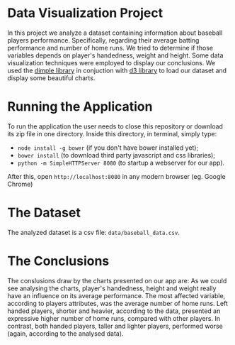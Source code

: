 # Data Visualization Project

In this project we analyze a dataset containing information about baseball players performance. Specifically, regarding their average batting performance and number of home runs. We tried to determine if those variables depends on player's handedness, weight and height. Some data visualization techniques were employed to display our conclusions. We used the [dimple library](http://dimplejs.org/) in conjuction with [d3 library](https://d3js.org/) to load our dataset and display some beautiful charts.

# Running the Application

To run the application the user needs to close this repository or download its zip file in one directory. Inside this directory, in terminal, simply type:

* `node install -g bower` (if you don't have bower installed yet);
* `bower install` (to download third party javascript and css libraries);
* `python -m SimpleHTTPServer 8080` (to startup a webserver for our app).

After this, open `http://localhost:8080` in any modern browser (eg. Google Chrome)

# The Dataset

The analyzed dataset is a csv file: `data/baseball_data.csv`.

# The Conclusions

The conslusions draw by the charts presented on our app are: As we could see analysing the charts, player's handedness, height and weight really have an influence on its average performance. The most affected variable, according to players attributes, was the average number of home runs. Left handed players, shorter and heavier, according to the data, presented an expressive higher number of home runs, compared with other players. In contrast, both handed players, taller and lighter players, performed worse (again, according to the analysed data).